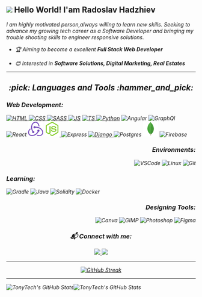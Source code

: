 ##  <img src="https://github.com/TheDudeThatCode/TheDudeThatCode/blob/master/Assets/Hi.gif" width="20px"> Hello World! I'am Radoslav Hadzhiev

<p>
<!--   <img src="https://github.com/TheDudeThatCode/TheDudeThatCode/blob/master/Assets/Hi.gif" width="20px"> -->
<!--   <img src="https://github.com/TheDudeThatCode/TheDudeThatCode/blob/master/Assets/Earth.gif" width="20px"> -->
 <em> 

 I am highly motivated person,always willing to learn new skills. Seeking to advance my growing tech career as a Software Developer and bringing my trouble shooting skills to engineer responsive solutions. 

- :trophy: Aiming to become a excellent **Full Stack Web Developer**
<!-- - :eyes: Looking to collaborate on **Web App Projects** -->
- :heart_eyes: Interested in **Software Solutions, Digital Marketing, Real Estates**
    
<hr/>

<h2 align="center">:pick: Languages and Tools :hammer_and_pick:</h2>     

<h3 align="left">Web Development:</h3>
    
<p align="left">
<a href="/html-cert.md"> <img alt="HTML" height="40" width="40" src="https://cdn.jsdelivr.net/gh/devicons/devicon/icons/html5/html5-original-wordmark.svg" /> </a>
<a href="/html-cert.md"><img alt="CSS" height="40" width="40" src="https://cdn.jsdelivr.net/gh/devicons/devicon/icons/css3/css3-original-wordmark.svg" /> </a>
<a href="/angular-cert.md">  <img alt="SASS" height="40" width="40" src="https://cdn.jsdelivr.net/gh/devicons/devicon/icons/sass/sass-original.svg" /> </a>
<a href="/js-certs.md"> <img alt="JS" height="40" width="40" src="https://cdn.jsdelivr.net/gh/devicons/devicon/icons/javascript/javascript-original.svg" /></a> 
<a href="/html-cert.md"> <img alt="TS" height="40" width="40" src="https://cdn.jsdelivr.net/gh/devicons/devicon/icons/typescript/typescript-original.svg" /> </a>
<a href="/python_certs.md"> <img alt="Python" height="40" width="40" src="https://cdn.jsdelivr.net/gh/devicons/devicon/icons/python/python-original.svg" /></a>
<img alt="Angular" height="40" width="40" src="https://cdn.jsdelivr.net/gh/devicons/devicon/icons/angularjs/angularjs-original.svg" />
<img alt="GraphQl" height="40" width="40"  src="https://cdn.jsdelivr.net/gh/devicons/devicon/icons/graphql/graphql-plain.svg" />
<img height="40" width="40" alt="React" src="https://cdn.jsdelivr.net/gh/devicons/devicon/icons/react/react-original.svg">
<img alt="Redux" height="40" width="40" src="https://raw.githubusercontent.com/devicons/devicon/master/icons/redux/redux-original.svg">
<a href="/js-certs.md"> <img alt="Node" height="40" width="40" src="https://raw.githubusercontent.com/devicons/devicon/master/icons/nodejs/nodejs-original.svg"> </a>
<img alt="Express" height="40" width="40" src="https://icongr.am/devicon/express-original.svg?size=128&color=83cd29">
<a href="/django-cert.md">  <img alt="Django" height="40" width="40" src="https://cdn.jsdelivr.net/gh/devicons/devicon/icons/django/django-plain.svg" /> </a>
<img alt="Postgres" height="40" width="40" src="https://cdn.jsdelivr.net/gh/devicons/devicon/icons/postgresql/postgresql-original.svg" />
<img alt="Mongo" height="40" width="40" src="https://raw.githubusercontent.com/devicons/devicon/master/icons/mongodb/mongodb-original.svg">
<img alt="Firebase"  height="40" width="40" src="https://cdn.jsdelivr.net/gh/devicons/devicon/icons/firebase/firebase-plain-wordmark.svg" />
</p>
 
<p align="center" >
 <div  align="right" >
   <h3>Environments:</h3>
   <img alt="VSCode" height="40" width="40" src="https://cdn.jsdelivr.net/gh/devicons/devicon/icons/vscode/vscode-original.svg"/> 
   <img alt="Linux" height="40" width="40" src="https://cdn.jsdelivr.net/gh/devicons/devicon/icons/linux/linux-original.svg" />
   <img alt="Git" height="40" width="40" src="https://cdn.jsdelivr.net/gh/devicons/devicon/icons/git/git-original.svg" /></p>
 </div>
 
 <div align="left">
    <h3>Learning:</h3>
  <img alt="Gradle" height="40" width="40" src="https://cdn.jsdelivr.net/gh/devicons/devicon/icons/gradle/gradle-plain.svg" />
  <img alt="Java" height="40" width="40"  src="https://cdn.jsdelivr.net/gh/devicons/devicon/icons/java/java-original.svg" />
  <img alt="Solidity" height="40" width="40" src="https://cdn.jsdelivr.net/gh/devicons/devicon/icons/solidity/solidity-plain.svg" />
  <img alt="Docker" height="40" width="40" src="https://cdn.jsdelivr.net/gh/devicons/devicon/icons/docker/docker-original.svg" />
 </div>

 <div align="right">
  <h3>Designing Tools:</h3>
    <img alt="Canva" height="40" width="40" src="https://cdn.jsdelivr.net/gh/devicons/devicon/icons/canva/canva-original.svg" />
    <img alt="GIMP" height="40" width="40" src="https://cdn.jsdelivr.net/gh/devicons/devicon/icons/gimp/gimp-original.svg" />
    <img alt="Photoshop" height="40" width="40" src="https://cdn.jsdelivr.net/gh/devicons/devicon/icons/photoshop/photoshop-plain.svg" />
    <img alt="Figma" height="40" width="40" src="https://cdn.jsdelivr.net/gh/devicons/devicon/icons/figma/figma-original.svg" /></p>
 </div>
</p>
    

### <h3 align="center">:mailbox_with_mail: Connect with me:</h3>

<p align="center">
  <a href="https://www.linkedin.com/in/radoslav-hadzhiev-077ba5205/" target="_blank">
    <img src="https://img.shields.io/badge/-LinkedIn-%230077B5?style=for-the-badge&logo=linkedin&logoColor=white" target="_blank">
  </a> 
 <a href = "mailto:r.hadzhiev4277@gmail.com">
    <img src="https://img.shields.io/badge/-Gmail-%23333?style=for-the-badge&logo=gmail&logoColor=white" target="_blank">
  </a>
</p>
    </div>

<hr/>
<div id="badges" align="center">

[![GitHub Streak](https://streak-stats.demolab.com?user=HadzhieV777&theme=gruvbox_duo&hide_border=true)](https://git.io/streak-stats)
</div>

<hr/>
<div>
  <img height="160" align="left" alt="TonyTech's GitHub Stats" src="https://github-readme-stats-git-masterrstaa-rickstaa.vercel.app/api?username=HadzhieV777&show_icons=true&hide_border=true&title_color=FF6D28&text_color=A8E890&border_color=0c1a25&theme=transparent" />
  <img height="160" alt="TonyTech's GitHub Stats" src="https://github-readme-stats-git-masterrstaa-rickstaa.vercel.app/api/top-langs/?username=HadzhieV777&layout=compact&hide_border=true&bg_color=ffffff00&title_color=FF6D28&text_color=A8E890" />
</div>



<!-- **HadzhieV777/HadzhieV777** is a ✨ _special_ ✨ repository because its `README.md` (this file) appears on your GitHub profile. -->
